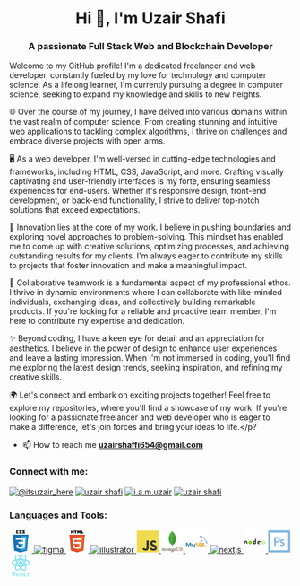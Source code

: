 <h1 align="center">Hi 👋, I'm Uzair Shafi</h1>
<h3 align="center">A passionate Full Stack Web and Blockchain Developer</h3>

<p>Welcome to my GitHub profile! I'm a dedicated freelancer and web developer, constantly fueled by my love for technology and computer science. As a lifelong learner, I'm currently pursuing a degree in computer science, seeking to expand my knowledge and skills to new heights.

🌐 Over the course of my journey, I have delved into various domains within the vast realm of computer science. From creating stunning and intuitive web applications to tackling complex algorithms, I thrive on challenges and embrace diverse projects with open arms.

🖥️ As a web developer, I'm well-versed in cutting-edge technologies and frameworks, including HTML, CSS, JavaScript, and more. Crafting visually captivating and user-friendly interfaces is my forte, ensuring seamless experiences for end-users. Whether it's responsive design, front-end development, or back-end functionality, I strive to deliver top-notch solutions that exceed expectations.

🚀 Innovation lies at the core of my work. I believe in pushing boundaries and exploring novel approaches to problem-solving. This mindset has enabled me to come up with creative solutions, optimizing processes, and achieving outstanding results for my clients. I'm always eager to contribute my skills to projects that foster innovation and make a meaningful impact.

💼 Collaborative teamwork is a fundamental aspect of my professional ethos. I thrive in dynamic environments where I can collaborate with like-minded individuals, exchanging ideas, and collectively building remarkable products. If you're looking for a reliable and proactive team member, I'm here to contribute my expertise and dedication.

✨ Beyond coding, I have a keen eye for detail and an appreciation for aesthetics. I believe in the power of design to enhance user experiences and leave a lasting impression. When I'm not immersed in coding, you'll find me exploring the latest design trends, seeking inspiration, and refining my creative skills.

🌍 Let's connect and embark on exciting projects together! Feel free to explore my repositories, where you'll find a showcase of my work. If you're looking for a passionate freelancer and web developer who is eager to make a difference, let's join forces and bring your ideas to life.</p?

- 📫 How to reach me **uzairshaffi654@gmail.com**

<h3 align="left">Connect with me:</h3>
<p align="left">
<a href="https://twitter.com/@itsuzair_here" target="blank"><img align="center" src="https://raw.githubusercontent.com/rahuldkjain/github-profile-readme-generator/master/src/images/icons/Social/twitter.svg" alt="@itsuzair_here" height="30" width="40" /></a>
<a href="https://linkedin.com/in/uzair shafi" target="blank"><img align="center" src="https://raw.githubusercontent.com/rahuldkjain/github-profile-readme-generator/master/src/images/icons/Social/linked-in-alt.svg" alt="uzair shafi" height="30" width="40" /></a>
<a href="https://instagram.com/i.a.m.uzair" target="blank"><img align="center" src="https://raw.githubusercontent.com/rahuldkjain/github-profile-readme-generator/master/src/images/icons/Social/instagram.svg" alt="i.a.m.uzair" height="30" width="40" /></a>
<a href="https://www.behance.net/uzair shafi" target="blank"><img align="center" src="https://raw.githubusercontent.com/rahuldkjain/github-profile-readme-generator/master/src/images/icons/Social/behance.svg" alt="uzair shafi" height="30" width="40" /></a>
</p>

<h3 align="left">Languages and Tools:</h3>
<p align="left"> <a href="https://www.w3schools.com/css/" target="_blank" rel="noreferrer"> <img src="https://raw.githubusercontent.com/devicons/devicon/master/icons/css3/css3-original-wordmark.svg" alt="css3" width="40" height="40"/> </a> <a href="https://www.figma.com/" target="_blank" rel="noreferrer"> <img src="https://www.vectorlogo.zone/logos/figma/figma-icon.svg" alt="figma" width="40" height="40"/> </a> <a href="https://www.w3.org/html/" target="_blank" rel="noreferrer"> <img src="https://raw.githubusercontent.com/devicons/devicon/master/icons/html5/html5-original-wordmark.svg" alt="html5" width="40" height="40"/> </a> <a href="https://www.adobe.com/in/products/illustrator.html" target="_blank" rel="noreferrer"> <img src="https://www.vectorlogo.zone/logos/adobe_illustrator/adobe_illustrator-icon.svg" alt="illustrator" width="40" height="40"/> </a> <a href="https://developer.mozilla.org/en-US/docs/Web/JavaScript" target="_blank" rel="noreferrer"> <img src="https://raw.githubusercontent.com/devicons/devicon/master/icons/javascript/javascript-original.svg" alt="javascript" width="40" height="40"/> </a> <a href="https://www.mongodb.com/" target="_blank" rel="noreferrer"> <img src="https://raw.githubusercontent.com/devicons/devicon/master/icons/mongodb/mongodb-original-wordmark.svg" alt="mongodb" width="40" height="40"/> </a> <a href="https://www.mysql.com/" target="_blank" rel="noreferrer"> <img src="https://raw.githubusercontent.com/devicons/devicon/master/icons/mysql/mysql-original-wordmark.svg" alt="mysql" width="40" height="40"/> </a> <a href="https://nextjs.org/" target="_blank" rel="noreferrer"> <img src="https://cdn.worldvectorlogo.com/logos/nextjs-2.svg" alt="nextjs" width="40" height="40"/> </a> <a href="https://nodejs.org" target="_blank" rel="noreferrer"> <img src="https://raw.githubusercontent.com/devicons/devicon/master/icons/nodejs/nodejs-original-wordmark.svg" alt="nodejs" width="40" height="40"/> </a> <a href="https://www.photoshop.com/en" target="_blank" rel="noreferrer"> <img src="https://raw.githubusercontent.com/devicons/devicon/master/icons/photoshop/photoshop-line.svg" alt="photoshop" width="40" height="40"/> </a> <a href="https://reactjs.org/" target="_blank" rel="noreferrer"> <img src="https://raw.githubusercontent.com/devicons/devicon/master/icons/react/react-original-wordmark.svg" alt="react" width="40" height="40"/> </a> </p>
